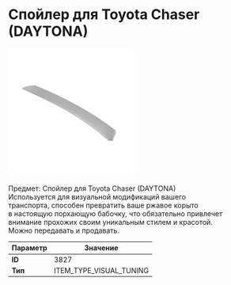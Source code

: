 # Спойлер для Toyota Chaser (DAYTONA)

![Item Image](../img/3827.webp?raw=true)

Предмет: Спойлер для Toyota Chaser (DAYTONA)<br>Используется для визуальной модификаций вашего<br>транспорта, способен превратить ваше ржавое корыто<br>в настоящую порхающую бабочку, что обязательно привлечет<br>внимание прохожих своим уникальным стилем и красотой.<br>Можно передавать и продавать.


| Параметр | Значение |
|----------|----------|
| **ID** | 3827 |
| **Тип** | ITEM_TYPE_VISUAL_TUNING |

